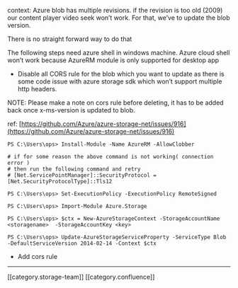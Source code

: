 context: Azure blob has multiple revisions. if the revision is too old (2009) our content player video seek won’t work. For that, we’ve to update the blob version.

There is no straight forward way to do that

The following steps need azure shell in windows machine. Azure cloud shell won’t work because AzureRM module is only supported for desktop app

- Disable all CORS rule for the blob which you want to update as there is some code issue with azure storage sdk which won’t support multiple http headers.

NOTE: Please make a note on cors rule before deleting, it has to be added back once x-ms-version is updated to blob.

ref: [https://github.com/Azure/azure-storage-net/issues/916](https://github.com/Azure/azure-storage-net/issues/916)




```
PS C:\Users\ops> Install-Module -Name AzureRM -AllowClobber

# if for some reason the above command is not working( connection error ) 
# then run the following command and retry
# [Net.ServicePointManager]::SecurityProtocol = [Net.SecurityProtocolType]::Tls12

PS C:\Users\ops> Set-ExecutionPolicy -ExecutionPolicy RemoteSigned

PS C:\Users\ops> Import-Module Azure.Storage

PS C:\Users\ops> $ctx = New-AzureStorageContext -StorageAccountName <storagename>  -StorageAccountKey <key>

PS C:\Users\ops> Update-AzureStorageServiceProperty -ServiceType Blob -DefaultServiceVersion 2014-02-14 -Context $ctx 
```



* Add cors rule





*****

[[category.storage-team]] 
[[category.confluence]] 
